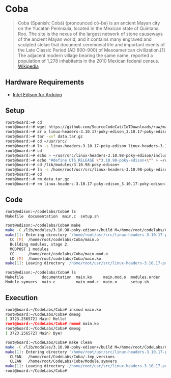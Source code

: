 # Coba

> Coba (Spanish: Cobá) (pronounced cō-bǝ) is an ancient Mayan city on the Yucatán Peninsula, located in the Mexican state of Quintana Roo. The site is the nexus of the largest network of stone causeways of the ancient Mayan world, and it contains many engraved and sculpted stelae that document ceremonial life and important events of the Late Classic Period (AD 600–900) of Mesoamerican civilization.[1] The adjacent modern village bearing the same name, reported a population of 1,278 inhabitants in the 2010 Mexican federal census. [Wikipedia]()

## Hardware Requirements

- [Intel Edison for Arduino](https://www.seeedstudio.com/Intel%C2%AE-Edison-for-Arduino-p-2149.html)

## Setup

```sh
root@board:~# cd
root@board:~# wget https://github.com/SourceCodeCat/IoTDownloads/raw/master/linux-headers-3.1$
root@board:~# ar x linux-headers-3.10.17-poky-edison_3.10.17-poky-edison-1_i386.deb
root@board:~# tar -xvf data.tar.gz
root@board:~# cd ~/usr/src/
root@board:~# ln -s linux-headers-3.10.17-poky-edison linux-headers-3.10.98-poky-edison
root@board:~# cd
root@board:~# echo > ~/usr/src/linux-headers-3.10.98-poky-edison/include/generated/utsrelease$
root@board:~# echo "#define UTS_RELEASE \"3.10.98-poky-edison+\"" > ~/usr/src/linux-headers-3$
root@board:~# cd /lib/modules/3.10.98-poky-edison+
root@board:~# ln -s /home/root/usr/src/linux-headers-3.10.98-poky-edison build
root@board:~# cd
root@board:~# rm data.tar.gz
root@board:~# rm linux-headers-3.10.17-poky-edison_3.10.17-poky-edison-1_i386.deb
```

## Code

```sh
root@edison:~/codelabs/Coba# ls
Makefile  documentation  main.c  setup.sh
```

```sh
root@edison:~/codelabs/Coba# make
make -C /lib/modules/3.10.98-poky-edison+/build M=/home/root/codelabs/Coba modules
make[1]: Entering directory '/home/root/usr/src/linux-headers-3.10.17-poky-edison'
  CC [M]  /home/root/codelabs/Coba/main.o
  Building modules, stage 2.
  MODPOST 1 modules
  CC      /home/root/codelabs/Coba/main.mod.o
  LD [M]  /home/root/codelabs/Coba/main.ko
make[1]: Leaving directory '/home/root/usr/src/linux-headers-3.10.17-poky-edison'
```

```sh
root@edison:~/codelabs/Coba# ls
Makefile        documentation  main.ko     main.mod.o  modules.order
Module.symvers  main.c         main.mod.c  main.o      setup.sh
```

## Execution


```sh
root@board:~/CodeLabs/Coba# insmod main.ko
root@board:~/CodeLabs/Coba# dmesg
[ 3723.256572] Main? Hello!
root@board:~/CodeLabs/Coba# rmmod main.ko
root@board:~/CodeLabs/Coba# dmesg
[ 3723.256572] Main? Bye!
```

```sh
root@board:~/CodeLabs/Coba# make clean
make -C /lib/modules/3.10.98-poky-edison+/build M=/home/root/CodeLabs/Coba clean
make[1]: Entering directory '/home/root/usr/src/linux-headers-3.10.17-poky-edison'
  CLEAN   /home/root/CodeLabs/Coba/.tmp_versions
  CLEAN   /home/root/CodeLabs/Coba/Module.symvers
make[1]: Leaving directory '/home/root/usr/src/linux-headers-3.10.17-poky-edison'
root@board:~/CodeLabs/Coba# 
```